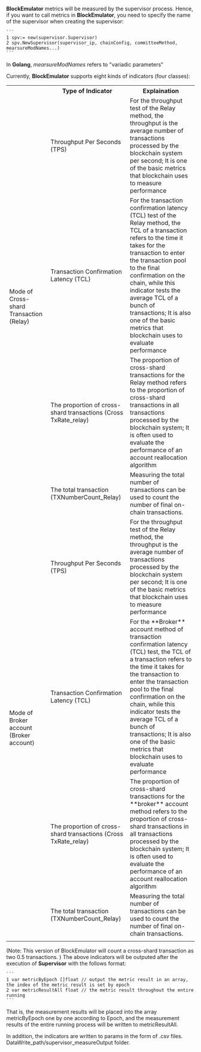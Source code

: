 **BlockEmulator** metrics will be measured by the supervisor process. Hence, if you want to call metrics in **BlockEmulator**, you need to specify the name of the supervisor when creating the supervisor:

    ```
    1 spv:= new(supervisor.Supervisor)
    2 spv.NewSupervisor(supervisor_ip, chainConfig, committeeMethod, mearsureModNames...)
    ```

In **Golang**, *mearsureModNames* refers to "variadic parameters"

Currently, **BlockEmulator** supports eight kinds of indicators (four classes):

<table>
    <tr>
        <th></th><th>Type of Indicator</th><th>Explaination</th>
    </tr>
    <tr>
        <td rowspan="4">Mode of Cross-shard Transaction (Relay)</td><td>Throughput Per Seconds (TPS)</td><td>For the throughput test of the Relay method, the throughput is the average number of transactions processed by the blockchain system per second; It is one of the basic metrics that blockchain uses to measure performance</td>
    </tr>
    <tr>
        <td>Transaction Confirmation Latency (TCL)</td><td>For the transaction confirmation latency (TCL) test of the Relay method, the TCL of a transaction refers to the time it takes for the transaction to enter the transaction pool to the final confirmation on the chain, while this indicator tests the average TCL of a bunch of transactions; It is also one of the basic metrics that blockchain uses to evaluate performance</td>
    </tr>
    <tr>
        <td>The proportion of cross-shard transactions (Cross TxRate_relay)</td><td>The proportion of cross-shard transactions for the Relay method refers to the proportion of cross-shard transactions in all transactions processed by the blockchain system; It is often used to evaluate the performance of an account reallocation algorithm</td>
    </tr>
    <tr>
        <td>The total transaction
        (TXNumberCount_Relay)</td><td>Measuring the total number of transactions can be used to count the number of final on-chain transactions.</td>
     <tr>
        <td rowspan="4">Mode of Broker account 
        (Broker account)</td><td>Throughput Per Seconds (TPS)</td><td>For the throughput test of the Relay method, the throughput is the average number of transactions processed by the blockchain system per second; It is one of the basic metrics that blockchain uses to measure performance</td>
    </tr>
    <tr>
   <td>Transaction Confirmation Latency (TCL)</td><td>For the **Broker** account method of transaction confirmation latency (TCL) test, the TCL of a transaction refers to the time it takes for the transaction to enter the transaction pool to the final confirmation on the chain, while this indicator tests the average TCL of a bunch of transactions; It is also one of the basic metrics that blockchain uses to evaluate performance</td>
    </tr>
    <tr>
        <td>The proportion of cross-shard transactions (Cross TxRate_relay)</td><td>The proportion of cross-shard transactions for the **broker** account method refers to the proportion of cross-shard transactions in all transactions processed by the blockchain system; It is often used to evaluate the performance of an account reallocation algorithm</td>
    </tr>
    <tr>
        <td>The total transaction
        (TXNumberCount_Relay)</td><td>Measuring the total number of transactions can be used to count the number of final on-chain transactions.</td>
     <tr>
        <td rowspan="4"></td><td></td><td></td>
    </tr>
</table>

(Note: This version of BlockEmulator will count a cross-shard transaction as two 0.5 transactions. )
The above indicators will be outputed after the execution of **Supervisor** with the follows format:

    ```
    1 var metricByEpoch []float // output the metric result in an array, the index of the metric result is set by epoch
    2 var metricResultAll float // the metric result throughout the entire running
    ```

That is, the measurement results will be placed into the array metricByEpoch one by one according to Epoch, and the measurement results of the entire running process will be written to metricResultAll. 

In addition, the indicators are written to params in the form of .csv files. DataWrite_path/supervisor_measureOutput folder.
